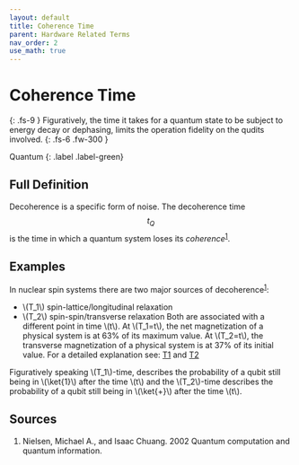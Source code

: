 ```yaml
---
layout: default
title: Coherence Time
parent: Hardware Related Terms
nav_order: 2
use_math: true
---
```


# Coherence Time
{: .fs-9 }
Figuratively, the time it takes for a quantum state to be subject to energy decay or dephasing, limits the operation fidelity on the qudits involved.
{: .fs-6 .fw-300 }

Quantum
{: .label .label-green}

## Full Definition

Decoherence is a specific form of noise.
The decoherence time $$t_Q$$ is the time in which a quantum system loses its *coherence*<sup>[1](#src_1)</sup>.

## Examples

In nuclear spin systems there are two major sources of decoherence<sup>[1](#src_1)</sup>:
- \\(T_1\\) spin-lattice/longitudinal relaxation
- \\(T_2\\) spin-spin/transverse relaxation
Both are associated with a different point in time \\(t\\).
At \\(T_1=t\\), the net magnetization of a physical system is at 63% of its maximum value.
At \\(T_2=t\\), the transverse magnetization of a physical system is at 37% of its initial value.
For a detailed explanation see: [T1](https://mriquestions.com/what-is-t1.html) and [T2](https://mriquestions.com/what-is-t2.html)

Figuratively speaking \\(T_1\\)-time,  describes the probability of a qubit still being in \\(\ket{1}\\) after the time \\(t\\) and the \\(T_2\\)-time describes the probability of a qubit still being in \\(\ket{+}\\) after the time \\(t\\).
<!-- ## Synonyms -->


<!-- ## Related Terms

-->
## Sources
1. Nielsen, Michael A., and Isaac Chuang. 2002 Quantum computation and quantum information.<a href="#src_1"></a>


